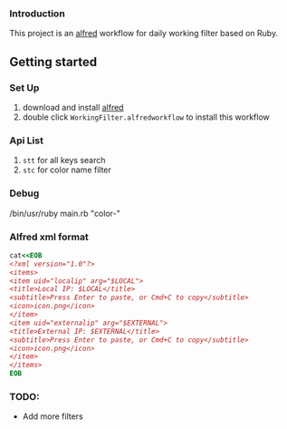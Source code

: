 ### Introduction

This project is an [alfred](https://www.alfredapp.com/) workflow for daily working filter based on Ruby.

## Getting started
### Set Up

1. download and install [alfred](https://www.alfredapp.com/)
2. double click `WorkingFilter.alfredworkflow` to install this workflow


### Api List

1. `stt` for all keys search
2. `stc` for color name filter


### Debug

/bin/usr/ruby main.rb "color-"

### Alfred xml format
```ruby
cat<<EOB
<?xml version="1.0"?>
<items>
<item uid="localip" arg="$LOCAL">
<title>Local IP: $LOCAL</title>
<subtitle>Press Enter to paste, or Cmd+C to copy</subtitle>
<icon>icon.png</icon>
</item>
<item uid="externalip" arg="$EXTERNAL">
<title>External IP: $EXTERNAL</title>
<subtitle>Press Enter to paste, or Cmd+C to copy</subtitle>
<icon>icon.png</icon>
</item>
</items>
EOB
```

### TODO:

* Add more filters
